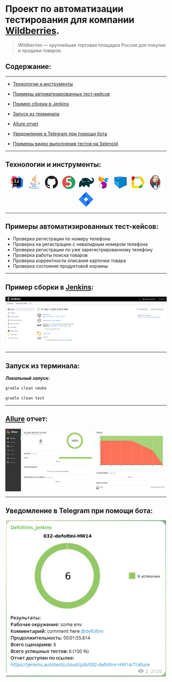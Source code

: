 # Проект по автоматизации тестирования для компании [Wildberries](https://www.wildberries.ru/).

> Wildberries — крупнейшая торговая площадка России для покупки и продажи товаров.

## **Содержание:**

____

* <a href="#tools">Технологии и инструменты</a>

* <a href="#cases">Примеры автоматизированных тест-кейсов</a>

* <a href="#jenkins">Пример сборки в Jenkins</a>

* <a href="#console">Запуск из терминала</a>

* <a href="#allure">Allure отчет</a>

* <a href="#telegram">Уведомление в Telegram при помощи бота</a>

* <a href="#video">Примеры видео выполнения тестов на Selenoid</a>
____
<a id="tools"></a>
## <a name="Технологии и инструменты">**Технологии и инструменты:**</a>

<p align="center">  
<a href="https://www.jetbrains.com/idea/"><img src="icons/Intelij_IDEA.svg" width="50" height="50"  alt="IDEA"/></a>  
<a href="https://www.java.com/"><img src="icons/Java.svg" width="50" height="50"  alt="Java"/></a>  
<a href="https://github.com/"><img src="icons/Github.svg" width="50" height="50"  alt="Github"/></a>  
<a href="https://junit.org/junit5/"><img src="icons/JUnit5.svg" width="50" height="50"  alt="JUnit 5"/></a>  
<a href="https://gradle.org/"><img src="icons/Gradle.svg" width="50" height="50"  alt="Gradle"/></a>  
<a href="https://selenide.org/"><img src="icons/Selenide.svg" width="50" height="50"  alt="Selenide"/></a>  
<a href="https://aerokube.com/selenoid/"><img src="icons/Selenoid.svg" width="50" height="50"  alt="Selenoid"/></a>  
<a href="ht[images](images)tps://github.com/allure-framework/allure2"><img src="icons/Allure.svg" width="50" height="50"  alt="Allure"/></a>   
<a href="https://www.jenkins.io/"><img src="icons/Jenkins.svg" width="50" height="50"  alt="Jenkins"/></a>  
<a href="https://www.atlassian.com/ru/software/jira/"><img src="icons/Jira.svg" width="50" height="50"  alt="Jira"/></a>  
</p>

____

<a id="cases"></a>  
## <a name="Примеры автоматизированных тест-кейсов"><strong>Примеры автоматизированных тест-кейсов:</strong></a>  



- Проверка регистрации по номеру телефона
- Проверка на регистрацию с невалидным номером телефона
- Проверка регистрации по уже зарегистрированному телефону
- Проверка работы поиска товаров
- Проверка корректности описания карточки товара
- Проверка состояния продуктовой корзины

____


<a id="jenkins"></a>

## </a>Пример сборки в [Jenkins](https://jenkins.autotests.cloud/job/032-defoltini-HW14/7/):</a>

<p align="center">  
<a href="https://jenkins.autotests.cloud/job/032-defoltini-HW14/7/"><img src="icons/Assembly.PNG" alt="Jenkins" width="950"/></a>  
</p>


____

<a id="console"></a>  
## <a name="Запуск из терминала"><strong>Запуск из терминала:</strong></a>  

***Локальный запуск:***
```bash  
gradle clean smoke
```
```bash  
gradle clean test
```

____

<a id="allure"></a>

## </a> [Allure](https://jenkins.autotests.cloud/job/032-defoltini-HW14/7/allure/) отчет:  </a>

<p align="center">  
<a href="https://jenkins.autotests.cloud/job/032-defoltini-HW14/7/allure/"><img src="icons/Allure.PNG" alt="Allure" width="950"/></a>  
</p>

____


<a id="telegram"></a>

## <a name="Уведомление в Telegram при помощи бота">**Уведомление в Telegram при помощи бота:**</a>

<p align="center">  
<img src="icons/telegram.PNG" alt="telegram" width="500"/></a>  
</p>
